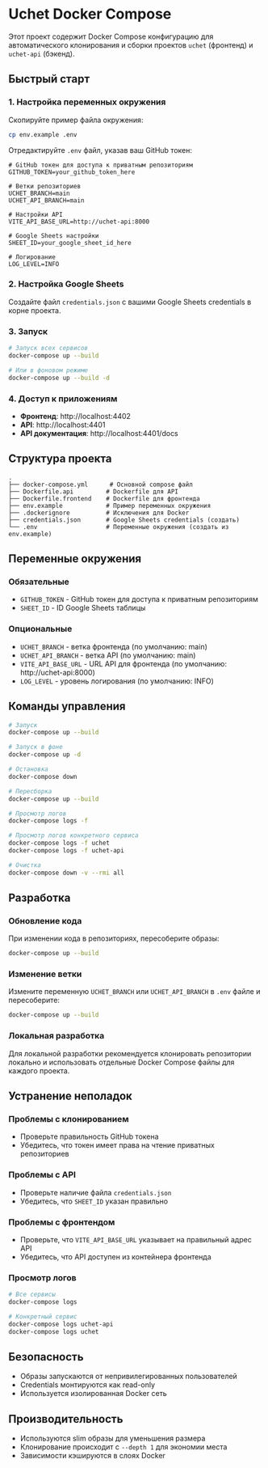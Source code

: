# Uchet Docker Compose

Этот проект содержит Docker Compose конфигурацию для автоматического клонирования и сборки проектов `uchet` (фронтенд) и `uchet-api` (бэкенд).

## Быстрый старт

### 1. Настройка переменных окружения

Скопируйте пример файла окружения:
```bash
cp env.example .env
```

Отредактируйте `.env` файл, указав ваш GitHub токен:
```env
# GitHub токен для доступа к приватным репозиториям
GITHUB_TOKEN=your_github_token_here

# Ветки репозиториев
UCHET_BRANCH=main
UCHET_API_BRANCH=main

# Настройки API
VITE_API_BASE_URL=http://uchet-api:8000

# Google Sheets настройки
SHEET_ID=your_google_sheet_id_here

# Логирование
LOG_LEVEL=INFO
```

### 2. Настройка Google Sheets

Создайте файл `credentials.json` с вашими Google Sheets credentials в корне проекта.

### 3. Запуск

```bash
# Запуск всех сервисов
docker-compose up --build

# Или в фоновом режиме
docker-compose up --build -d
```

### 4. Доступ к приложениям

- **Фронтенд**: http://localhost:4402
- **API**: http://localhost:4401
- **API документация**: http://localhost:4401/docs

## Структура проекта

```
.
├── docker-compose.yml      # Основной compose файл
├── Dockerfile.api         # Dockerfile для API
├── Dockerfile.frontend    # Dockerfile для фронтенда
├── env.example            # Пример переменных окружения
├── .dockerignore          # Исключения для Docker
├── credentials.json       # Google Sheets credentials (создать)
└── .env                   # Переменные окружения (создать из env.example)
```

## Переменные окружения

### Обязательные
- `GITHUB_TOKEN` - GitHub токен для доступа к приватным репозиториям
- `SHEET_ID` - ID Google Sheets таблицы

### Опциональные
- `UCHET_BRANCH` - ветка фронтенда (по умолчанию: main)
- `UCHET_API_BRANCH` - ветка API (по умолчанию: main)
- `VITE_API_BASE_URL` - URL API для фронтенда (по умолчанию: http://uchet-api:8000)
- `LOG_LEVEL` - уровень логирования (по умолчанию: INFO)

## Команды управления

```bash
# Запуск
docker-compose up --build

# Запуск в фоне
docker-compose up -d

# Остановка
docker-compose down

# Пересборка
docker-compose up --build

# Просмотр логов
docker-compose logs -f

# Просмотр логов конкретного сервиса
docker-compose logs -f uchet
docker-compose logs -f uchet-api

# Очистка
docker-compose down -v --rmi all
```

## Разработка

### Обновление кода
При изменении кода в репозиториях, пересоберите образы:
```bash
docker-compose up --build
```

### Изменение ветки
Измените переменную `UCHET_BRANCH` или `UCHET_API_BRANCH` в `.env` файле и пересоберите:
```bash
docker-compose up --build
```

### Локальная разработка
Для локальной разработки рекомендуется клонировать репозитории локально и использовать отдельные Docker Compose файлы для каждого проекта.

## Устранение неполадок

### Проблемы с клонированием
- Проверьте правильность GitHub токена
- Убедитесь, что токен имеет права на чтение приватных репозиториев

### Проблемы с API
- Проверьте наличие файла `credentials.json`
- Убедитесь, что `SHEET_ID` указан правильно

### Проблемы с фронтендом
- Проверьте, что `VITE_API_BASE_URL` указывает на правильный адрес API
- Убедитесь, что API доступен из контейнера фронтенда

### Просмотр логов
```bash
# Все сервисы
docker-compose logs

# Конкретный сервис
docker-compose logs uchet-api
docker-compose logs uchet
```

## Безопасность

- Образы запускаются от непривилегированных пользователей
- Credentials монтируются как read-only
- Используется изолированная Docker сеть

## Производительность

- Используются slim образы для уменьшения размера
- Клонирование происходит с `--depth 1` для экономии места
- Зависимости кэшируются в слоях Docker 